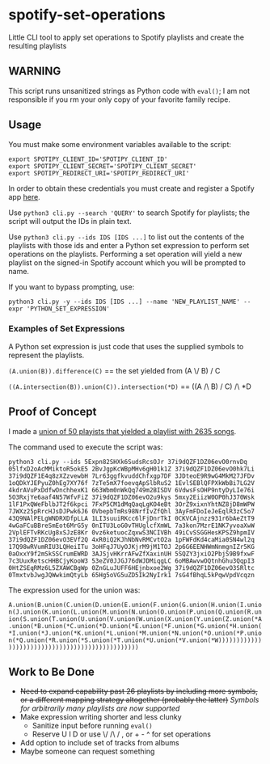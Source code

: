 # spotify-set-operations

Little CLI tool to apply set operations to Spotify playlists and create the resulting playlists

## WARNING
This script runs unsanitized strings as Python code with `eval()`; I am not responsible if you rm your only copy of your favorite family recipe.

## Usage

You must make some environment variables available to the script:

```shell
export SPOTIPY_CLIENT_ID='SPOTIPY_CLIENT_ID'
export SPOTIPY_CLIENT_SECRET='SPOTIPY_CLIENT_SECRET'
export SPOTIPY_REDIRECT_URI='SPOTIPY_REDIRECT_URI'
```
In order to obtain these credentials you must create and register a Spotify app [here](https://developer.spotify.com/dashboard/applications).

Use `python3 cli.py --search 'QUERY'` to search Spotify for playlists; the script will output the IDs in plain text.

Use `python3 cli.py --ids IDS [IDS ...]` to list out the contents of the playlists with those ids and enter a Python set expression to perform set operations on the playlists. Performing a set operation will yield a new playlist on the signed-in Spotify account which you will be prompted to name.

If you want to bypass prompting, use:

`python3 cli.py -y --ids IDS [IDS ...] --name 'NEW_PLAYLIST_NAME' --expr 'PYTHON_SET_EXPRESSION'`


### Examples of Set Expressions
A Python set expression is just code that uses the supplied symbols to represent the playlists.

`(A.union(B)).difference(C)` == the set yielded from (A \\/ B) / C

`((A.intersection(B)).union(C)).intersection(*D)` == ((A /\ B) \/ C) /\ *D

## Proof of Concept

I made a [union of 50 playists that yielded a playlist with 2635 songs](https://open.spotify.com/playlist/46r7MUlc6aMRKDaQSQZGol?si=231d24f8fe0b404a).

The command used to execute the script was:

```shell
python3 cli.py --ids 5Expn82SHXk6SudsRcsOJr 37i9dQZF1DZ06evO0rnvDq 05lfxD2oAcMMiktoR5okE5 2BvJgpKcWBpMHv6gH01k1Z 37i9dQZF1DZ06evO0hk7Li 37i9dQZF1E4q8zXZzvewbH 7Lr63ggfkvuddChfxgp7DF 3JDteoE9R9wG4MkM27JFDv 1oQDkYJEPyuZ0hEg7XY76f 7zTe5mX7foevqApSlbRuS2 1EvlSEBlQFPXkWbBi7LG2V 4kdrAVuPxDdfwOnchhexK1 663Wbm0nWkQq749m2BISDV 6VdwsFsOHP9ntyDyLIe76i 5O3RxjYe6aaf4N57WfvFiZ 37i9dQZF1DZ06evO2u9kys 5mxy2EiizW0OP0hJ370Wsk 1lF1PxQWeFblbJT2f6kpci 7FxP5CM1dMqQaqLgKO4eBt 3OrZ9xixnYhtNZ8jD8mWPW 7JWXz25pRrcHJsDJPwk6J6 0VbepbTmRs98NrfIvZfQhl 3AyFmFDoIeJeEqlR3zC5o7 43Q9NAlPELgWNDRXDfpLLA 1LI3suuiRKcc6lFjDnrTkI 0CKVCAjnzz931r6bAeZtT9 4wGaFCuBBreSmEot6MrG5y 0nITU3LoG0vTHUglcfXmWL 7a3kon7MzrE1NK7yvoaXwW 2VplEFTvRKcUg8xSJzE8Kr 0vz6ketuocZqxwS3NCIVBh 49iCvSSGGHesKPSZ9hpmIV 37i9dQZF1DZ06evO3EVf2Q 4xR0iQ2KJhNbNvRMCvtO2a 1pFWFdKd4caMia0SN4wl2q 17Q98wRVumRIU3LQHeiITu 3oHFqJ7UyOJKjrM9jM1TOJ 2p6G6EENHWmNnmgnIZr5KG 0aOxxY9f2mSkSSCrumEWRD 3AJSjvHKrrAFwZfXaxinUH 5SQZY3jxiO2PbjS9B9fxwF 7c3UuxRetscHHBCjyKooW3 53eZV0JJGJ76dWJDMiqgLC 6oMBAwvwOQtnhGhu3QqpI3 0HtZSEqRMz6L5ZXAWCBgWp 0ZnGLuJUFF6HEjnbxoe2Wg 37i9dQZF1DZ06evO3SRltc 0TmxtvbJwgJQWwkimQtyLb 65Hg5oVG5uZD5Ik2NyIrk1 7sG4fBhqL5kPqwVpdVcqzn
```

The expression used for the union was:

`A.union(B.union(C.union(D.union(E.union(F.union(G.union(H.union(I.union(J.union(K.union(L.union(M.union(N.union(O.union(P.union(Q.union(R.union(S.union(T.union(U.union(V.union(W.union(X.union(Y.union(Z.union(*A.union(*B.union(*C.union(*D.union(*E.union(*F.union(*G.union(*H.union(*I.union(*J.union(*K.union(*L.union(*M.union(*N.union(*O.union(*P.union(*Q.union(*R.union(*S.union(*T.union(*U.union(*V.union(*W))))))))))))))))))))))))))))))))))))))))))))))))`

## Work to Be Done

* ~~Need to expand capability past 26 playlists by including more symbols, or a different mapping strategy altogether (probably the latter)~~ *Symbols for arbitrarily many playlists are now supported*
* Make expression writing shorter and less clunky
    * Sanitize input before running `eval()`
    * Reserve U I D or use \\/ /\\ / , or + - ^ for set operations
* Add option to include set of tracks from albums 
* Maybe someone can request something
